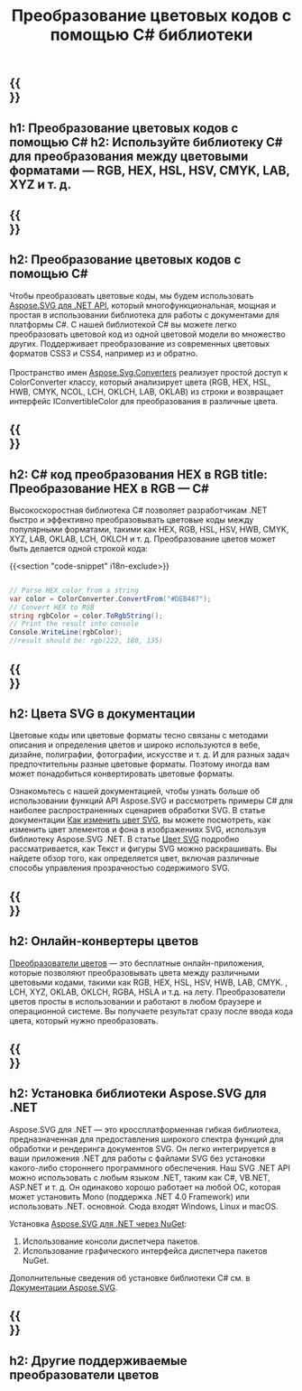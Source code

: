﻿---
translation: true
template: /templates/_template-color.md
title: Преобразование цветовых кодов с помощью C# библиотеки 
url: /net/color-converter/
description: Библиотека Aspose.SVG C# помогает программно преобразовывать цветовые форматы — RGB, HEX, HSL, HSV, CMYK, LAB, XYZ и т. д.
---

{{<section banner>}}
---
h1: Преобразование цветовых кодов с помощью C#
h2: Используйте библиотеку C# для преобразования между цветовыми форматами — RGB, HEX, HSL, HSV, CMYK, LAB, XYZ и т. д.
---

{{<section overview>}}
---
h2: Преобразование цветовых кодов с помощью C#
---

Чтобы преобразовать цветовые коды, мы будем использовать <a href="https://products.aspose.com/svg/net/" target="_blank">Aspose.SVG для .NET API</a>, который многофункциональная, мощная и простая в использовании библиотека для работы с документами для платформы C#. С нашей библиотекой C# вы можете легко преобразовать цветовой код из одной цветовой модели во множество других. Поддерживает преобразование из современных цветовых форматов CSS3 и CSS4, например из и обратно.<br><br>
Пространство имен [Aspose.Svg.Converters](https://reference.aspose.com/svg/net/aspose.svg.converters/) реализует простой доступ к ColorConverter классу, который анализирует цвета (RGB, HEX, HSL, HWB, CMYK, NCOL, LCH, OKLCH, LAB, OKLAB) из строки и возвращает интерфейс IConvertibleColor для преобразования в различные цвета.

{{<section demos>}}
---
h2: С# код преобразования HEX в RGB
title: Преобразование HEX в RGB — C#
---

Высокоскоростная библиотека C# позволяет разработчикам .NET быстро и эффективно преобразовывать цветовые коды между популярными форматами, такими как HEX, RGB, HSL, HSV, HWB, CMYK, XYZ, LAB, OKLAB, LCH, OKLCH и т. д. Преобразование цветов может быть делается одной строкой кода:

{{<section "code-snippet" i18n-exclude>}}

```cs

// Parse HEX color from a string
var color = ColorConverter.ConvertFrom("#DEB487");
// Convert HEX to RGB 
string rgbColor = color.ToRgbString();
// Print the result into console
Console.WriteLine(rgbColor);
//result should be: rgb(222, 180, 135)

```

{{<section documentation>}}
---
h2: Цвета SVG в документации
---

Цветовые коды или цветовые форматы тесно связаны с методами описания и определения цветов и широко используются в вебе, дизайне, полиграфии, фотографии, искусстве и т. д. И для разных задач предпочтительны разные цветовые форматы. Поэтому иногда вам может понадобиться конвертировать цветовые форматы.<br>

Ознакомьтесь с нашей документацией, чтобы узнать больше об использовании функций API Aspose.SVG и рассмотреть примеры C# для наиболее распространенных сценариев обработки SVG. В статье документации <a href="https://docs.aspose.com/svg/net/how-to-work-with-aspose-svg-api/how-to-change-svg-color/" target= "_blank">Как изменить цвет SVG</a>, вы можете посмотреть, как изменить цвет элементов и фона в изображениях SVG, используя библиотеку Aspose.SVG .NET. В статье <a href="https://docs.aspose.com/svg/net/drawing-basics/svg-color/" target="_blank">Цвет SVG</a> подробно рассматривается, как Текст и фигуры SVG можно раскрашивать. Вы найдете обзор того, как определяется цвет, включая различные способы управления прозрачностью содержимого SVG.

{{<section online-color-converter>}}
---
h2: Онлайн-конвертеры цветов
---

[Преобразователи цветов](https://products.aspose.app/svg/color-converter) — это бесплатные онлайн-приложения, которые позволяют преобразовывать цвета между различными цветовыми кодами, такими как RGB, HEX, HSL, HSV, HWB, LAB, CMYK. , LCH, XYZ, OKLAB, OKLCH, RGBA, HSLA и т.д. на лету. Преобразователи цветов просты в использовании и работают в любом браузере и операционной системе. Вы получаете результат сразу после ввода кода цвета, который нужно преобразовать.

{{<section installing>}}
---
h2: Установка библиотеки Aspose.SVG для .NET
---

Aspose.SVG для .NET — это кроссплатформенная гибкая библиотека, предназначенная для предоставления широкого спектра функций для обработки и рендеринга документов SVG. Он легко интегрируется в ваши приложения .NET для работы с файлами SVG без установки какого-либо стороннего программного обеспечения. Наш SVG .NET API можно использовать с любым языком .NET, таким как C#, VB.NET, ASP.NET и т. д. Он одинаково хорошо работает на любой ОС, которая может установить Mono (поддержка .NET 4.0 Framework) или использовать .NET. основной. Сюда входят Windows, Linux и macOS.

Установка <a href="https://www.nuget.org/packages/Aspose.SVG" target="_blank">Aspose.SVG для .NET через NuGet</a>:
1. Использование консоли диспетчера пакетов.
2. Использование графического интерфейса диспетчера пакетов NuGet.</br>



Дополнительные сведения об установке библиотеки C# см. в [Документации Aspose.SVG](https://docs.aspose.com/svg/net/getting-started/installation/).

{{<section other-color-converters>}}
---
h2: Другие поддерживаемые преобразователи цветов
---